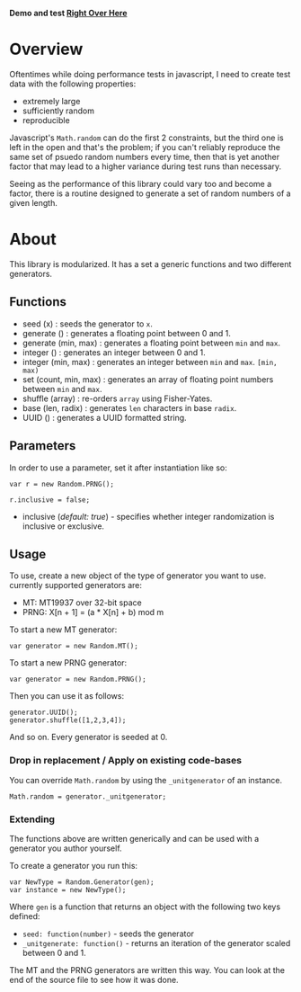 **Demo and test [Right Over Here](http://9ol.es/jsrand/test.html)**

# Overview
Oftentimes while doing performance tests in javascript, I need to create test data with the following properties:

 * extremely large
 * sufficiently random
 * reproducible

Javascript's `Math.random` can do the first 2 constraints, but the third one is left in the open and that's the problem; if you can't reliably reproduce the same set of psuedo random numbers every time, then that is yet another factor that may lead to a higher variance during test runs than necessary.

Seeing as the performance of this library could vary too and become a factor, there is a routine designed to generate a set of random numbers of a given length.

# About

This library is modularized. It has a set a generic functions and two different generators.

## Functions

 * seed (x) : seeds the generator to `x`.
 * generate () : generates a floating point between 0 and 1.
 * generate (min, max) : generates a floating point between `min` and `max`. 
 * integer () : generates an integer between 0 and 1.
 * integer (min, max) : generates an integer between `min` and `max`. `[min, max)`
 * set (count, min, max) : generates an array of floating point numbers between `min` and `max`.
 * shuffle (array) : re-orders `array` using Fisher-Yates.
 * base (len, radix) : generates `len` characters in base `radix`.
 * UUID () : generates a UUID formatted string.

## Parameters

In order to use a parameter, set it after instantiation like so:

    var r = new Random.PRNG();
    
    r.inclusive = false;


 * inclusive (*default: true*) - specifies whether integer randomization is inclusive or exclusive.

## Usage

To use, create a new object of the type of generator you want to use.  currently supported generators are:

  * MT: MT19937 over 32-bit space
  * PRNG: X[n + 1] = (a * X[n] + b) mod m

To start a new MT generator:

    var generator = new Random.MT();

To start a new PRNG generator:

    var generator = new Random.PRNG();

Then you can use it as follows:

    generator.UUID();
    generator.shuffle([1,2,3,4]);

And so on.  Every generator is seeded at 0.

### Drop in replacement / Apply on existing code-bases

You can override `Math.random` by using the `_unitgenerator` of an instance.

    Math.random = generator._unitgenerator;

### Extending

The functions above are written generically and can be used with a generator you author yourself. 

To create a generator you run this:

    var NewType = Random.Generator(gen);
    var instance = new NewType();

Where `gen` is a function that returns an object with the following two keys defined:

 * `seed: function(number)` - seeds the generator
 * `_unitgenerate: function()` - returns an iteration of the generator scaled between 0 and 1.

The MT and the PRNG generators are written this way. You can look at the end of the source file to see how it was done.

